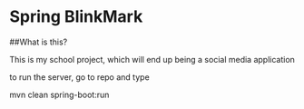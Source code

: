 # Spring BlinkMark

##What is this?

This is my school project, which will end up being a social media application

to run the server, go to repo and type

mvn clean spring-boot:run
